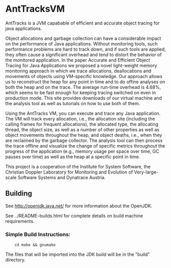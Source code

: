 # AntTracksVM
AntTracks is a JVM capabable of efficient and accurate object tracing for java applications.

Object allocations and garbage collection can have a considerable impact on the performance of Java applications.
Without monitoring tools, such performance problems are hard to track down, and if such tools are applied, they often cause a significant overhead and tend to distort the behavior of the monitored application.
In the paper Accurate and Efficient Object Tracing for Java Applications we proposed a novel light-weight memory monitoring approach in which we trace allocations, deallocations and movements of objects using VM-specific knowledge.
Our approach allows us to reconstruct the heap for any point in time and to do offine analyses on both the heap and on the trace. The average run-time overhead is 4.68%, which seems to be fast enough for keeping tracing switched on even in production mode.
This site provides downloads of our virtual machine and the analysis tool as well as tutorials on how to use both of them.



Using the AntTracks VM, you can execute and trace any Java application.
The VM will track every allocation, i.e., the allocation site (including the calling frames for frequent allocations), the allocated type, the allocating thread, the object size, as well as a number of other properties as well as object movements throughout the heap, and object deaths, i.e., when they are reclaimed by the garbage collector.
The analysis tool can then process the trace offline and visualize the change of specific metrics throughout the progress of the application (e.g., memory usage per space over time, GC pauses over time) as well as the heap at a specific point in time.



This project is a cooperation of the Institute for System Software, the Christian Doppler Laboratory for Monitoring and Evolution of Very-large-scale Software Systems and Dynatrace Austria.


## Building
See http://openjdk.java.net/ for more information about the OpenJDK.

See ../README-builds.html for complete details on build machine requirements.

### Simple Build Instructions:

```
    cd make && gnumake
```

  The files that will be imported into the JDK build will be in the "build"
  directory.
